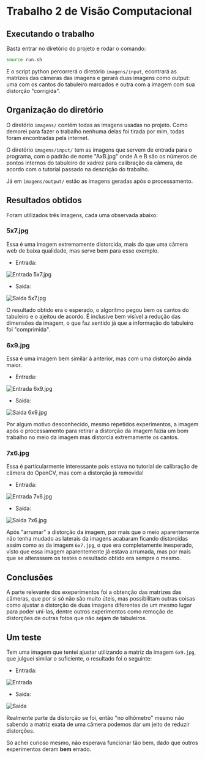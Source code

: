 # Trabalho 2 de Visão Computacional

## Executando o trabalho

Basta entrar no diretório do projeto e rodar o comando:

```bash
source run.sh
```

E o script python percorrerá o diretório `imagens/input`, econtrará as matrizes
das câmeras das imagens e gerará duas imagens como output: uma com os cantos do
tabuleiro marcados e outra com a imagem com sua distorção "corrigida".

## Organização do diretório

O diretório `imagens/` contém todas as imagens usadas no projeto. Como demorei
para fazer o trabalho nenhuma delas foi tirada por mim, todas foram encontradas
pela internet.

O diretório `imagens/input/` tem as imagens que servem de entrada para o programa,
com o padrão de nome "AxB.jpg" onde A e B são os números de pontos internos do
tabuleiro de xadrez para calibração da câmera, de acordo com o tutorial passado
na descrição do trabalho.

Já em `imagens/output/` estão as imagens geradas após o processamento.

## Resultados obtidos

Foram utilizados três imagens, cada uma observada abaixo:

### 5x7.jpg

Essa é uma imagem extremamente distorcida, mais do que uma câmera web de baixa
qualidade, mas serve bem para esse exemplo.

- Entrada:

![Entrada 5x7.jpg](./imagens/input/5x7.jpg)

- Saída:

![Saída 5x7.jpg](./imagens/output/arrumada_5x7.jpg)

O resultado obtido era o esperado, o algoritmo pegou bem os cantos do tabuleiro
e o ajeitou de acordo. É inclusive bem visível a redução das dimensões da imagem,
o que faz sentido já que a informação do tabuleiro foi "comprimida".

### 6x9.jpg

Essa é uma imagem bem similar à anterior, mas com uma distorção ainda maior.

- Entrada:

![Entrada 6x9.jpg](./imagens/input/6x9.jpg)

- Saída:

![Saída 6x9.jpg](./imagens/output/arrumada_6x9.jpg)

Por algum motivo desconhecido, mesmo repetidos experimentos, a imagem após o
processamento para retirar a distorção da imagem fazia um bom trabalho no meio
da imagem mas distorcia extremamente os cantos.

### 7x6.jpg

Essa é particularmente interessante pois estava no tutorial de calibração de
câmera do OpenCV, mas com a distorção já removida!

- Entrada:

![Entrada 7x6.jpg](./imagens/input/7x6.jpg)

- Saída:

![Saída 7x6.jpg](./imagens/output/arrumada_7x6.jpg)

Após "arrumar" a distorção da imagem, por mais que o meio aparentemente não
tenha mudado as laterais da imagens acabaram ficando distorcidas assim como
as da imagem `6x7.jpg`, o que era completamente inesperado, visto que essa
imagem aparentemente já estava arrumada, mas por mais que se alterassem os
testes o resultado obtido era sempre o mesmo.

## Conclusões

A parte relevante dos exeperimentos foi a obtenção das matrizes das câmeras,
que por si só não são muito úteis, mas possibilitam outras coisas como ajustar
a distorção de duas imagens diferentes de um mesmo lugar para poder uní-las,
dentre outros experimentos como remoção de distorções de outras fotos que não
sejam de tabuleiros.


## Um teste

Tem uma imagem que tentei ajustar utilizando a matriz da imagem `6x9.jpg`,
que julguei similar o suficiente, o resultado foi o seguinte:

- Entrada:

![Entrada](./aha.jpg)

- Saída:

![Saída](./exp.jpg)

Realmente parte da distorção se foi, então "no olhômetro" mesmo não sabendo
a matriz exata de uma câmera podemos dar um jeito de reduzir distorções.

Só achei curioso mesmo, não esperava funcionar tão bem, dado que outros
experimentos deram **bem** errado.
